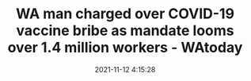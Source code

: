 ---
"title": "WA man charged over COVID-19 vaccine bribe as mandate looms over 1.4 million workers - WAtoday"
"date": "2021-11-12 4:15:28"
"feed_name": "GOOGLENEWSMINING"
"feed_website": "https://news.google.com/search?q=mining%2Bincident&hl=en-US&gl=US&ceid=US:en"
"feed_rss": "https://news.google.com/rss/search?q=mining%2Bincident&hl=en-US&gl=US&ceid=US:en"
"link": "https://www.watoday.com.au/national/western-australia/wa-man-charged-over-covid-19-vaccine-bribe-as-mandate-looms-over-1-4-million-workers-20211112-p598gu.html"
"source": "{'href': 'https://www.watoday.com.au', 'title': 'WAtoday'}"
"file": "_posts/2021-1-1-10e88f253dffe237d43c4800c8901c46d206eab5.md"
"accident": "0"
"drilling": "0"
"dead": "0"
"injured": "0"
"arrested": "0"
"place": "unknown place"
"where": "unknown site"
"causes": "unknown"
"place_uri": "unknown place"
---